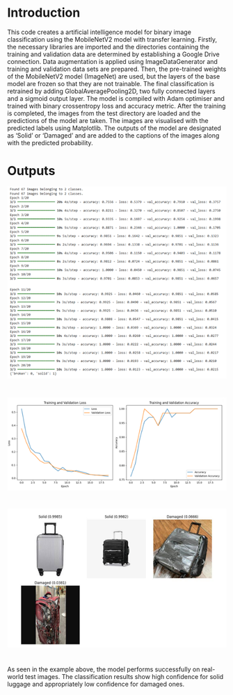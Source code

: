 # Introduction
  This code creates a artificial intelligence model for binary image classification using the MobileNetV2 model with transfer learning. Firstly, the necessary libraries are imported and the directories containing the training and validation data are determined by establishing a Google Drive connection. Data augmentation is applied using ImageDataGenerator and training and validation data sets are prepared. Then, the pre-trained weights of the MobileNetV2 model (ImageNet) are used, but the layers of the base model are frozen so that they are not trainable. The final classification is retrained by adding GlobalAveragePooling2D, two fully connected layers and a sigmoid output layer. The model is compiled with Adam optimiser and trained with binary crossentropy loss and accuracy metric. After the training is completed, the images from the test directory are loaded and the predictions of the model are taken. The images are visualised with the predicted labels using Matplotlib. The outputs of the model are designated as ‘Solid’ or ‘Damaged’ and are added to the captions of the images along with the predicted probability.
# Outputs
![](test-result/epochs.png)
#
![](test-result/graphics.png)
#
![](test-result/baggages.png)
#
 As seen in the example above, the model performs successfully on real-world test images. The classification results show high confidence for solid luggage and appropriately low confidence for damaged ones.
